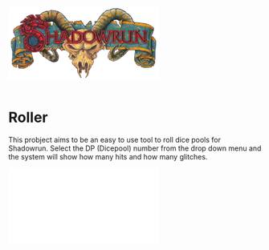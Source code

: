 ![Shadowrun Logo](/shadowrunlogo.png) <br/>
<br/>
# Roller

This probject aims to be an easy to use tool to roll dice pools for Shadowrun. Select the DP (Dicepool) number from the drop down menu and the system will show how many hits and how many glitches.

![Link to Roller](/roller.html)
